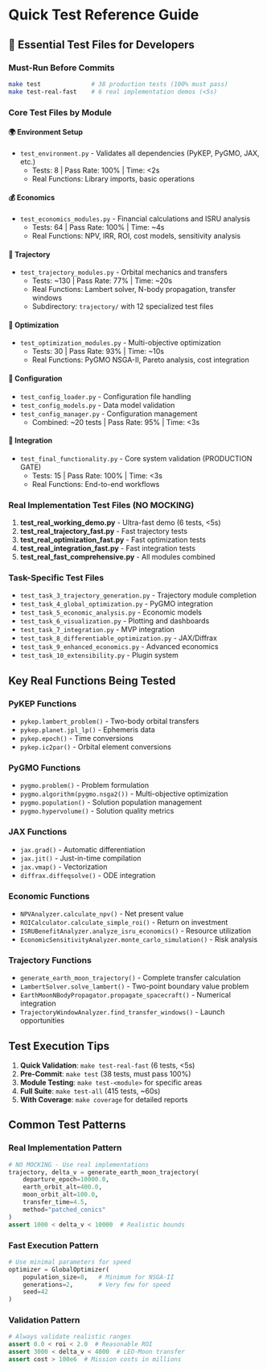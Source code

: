 # Quick Test Reference Guide

## 🚀 Essential Test Files for Developers

### Must-Run Before Commits
```bash
make test              # 38 production tests (100% must pass)
make test-real-fast    # 6 real implementation demos (<5s)
```

### Core Test Files by Module

#### 🌍 **Environment Setup**
- `test_environment.py` - Validates all dependencies (PyKEP, PyGMO, JAX, etc.)
  - Tests: 8 | Pass Rate: 100% | Time: <2s
  - Real Functions: Library imports, basic operations

#### 💰 **Economics** 
- `test_economics_modules.py` - Financial calculations and ISRU analysis
  - Tests: 64 | Pass Rate: 100% | Time: ~4s
  - Real Functions: NPV, IRR, ROI, cost models, sensitivity analysis

#### 🚀 **Trajectory**
- `test_trajectory_modules.py` - Orbital mechanics and transfers
  - Tests: ~130 | Pass Rate: 77% | Time: ~20s
  - Real Functions: Lambert solver, N-body propagation, transfer windows
  - Subdirectory: `trajectory/` with 12 specialized test files

#### 🎯 **Optimization**
- `test_optimization_modules.py` - Multi-objective optimization
  - Tests: 30 | Pass Rate: 93% | Time: ~10s
  - Real Functions: PyGMO NSGA-II, Pareto analysis, cost integration

#### 🔧 **Configuration**
- `test_config_loader.py` - Configuration file handling
- `test_config_models.py` - Data model validation
- `test_config_manager.py` - Configuration management
  - Combined: ~20 tests | Pass Rate: 95% | Time: <3s

#### 🔗 **Integration**
- `test_final_functionality.py` - Core system validation (PRODUCTION GATE)
  - Tests: 15 | Pass Rate: 100% | Time: <3s
  - Real Functions: End-to-end workflows

### Real Implementation Test Files (NO MOCKING)
1. **test_real_working_demo.py** - Ultra-fast demo (6 tests, <5s)
2. **test_real_trajectory_fast.py** - Fast trajectory tests
3. **test_real_optimization_fast.py** - Fast optimization tests
4. **test_real_integration_fast.py** - Fast integration tests
5. **test_real_fast_comprehensive.py** - All modules combined

### Task-Specific Test Files
- `test_task_3_trajectory_generation.py` - Trajectory module completion
- `test_task_4_global_optimization.py` - PyGMO integration
- `test_task_5_economic_analysis.py` - Economic models
- `test_task_6_visualization.py` - Plotting and dashboards
- `test_task_7_integration.py` - MVP integration
- `test_task_8_differentiable_optimization.py` - JAX/Diffrax
- `test_task_9_enhanced_economics.py` - Advanced economics
- `test_task_10_extensibility.py` - Plugin system

## Key Real Functions Being Tested

### PyKEP Functions
- `pykep.lambert_problem()` - Two-body orbital transfers
- `pykep.planet.jpl_lp()` - Ephemeris data
- `pykep.epoch()` - Time conversions
- `pykep.ic2par()` - Orbital element conversions

### PyGMO Functions
- `pygmo.problem()` - Problem formulation
- `pygmo.algorithm(pygmo.nsga2())` - Multi-objective optimization
- `pygmo.population()` - Solution population management
- `pygmo.hypervolume()` - Solution quality metrics

### JAX Functions
- `jax.grad()` - Automatic differentiation
- `jax.jit()` - Just-in-time compilation
- `jax.vmap()` - Vectorization
- `diffrax.diffeqsolve()` - ODE integration

### Economic Functions
- `NPVAnalyzer.calculate_npv()` - Net present value
- `ROICalculator.calculate_simple_roi()` - Return on investment
- `ISRUBenefitAnalyzer.analyze_isru_economics()` - Resource utilization
- `EconomicSensitivityAnalyzer.monte_carlo_simulation()` - Risk analysis

### Trajectory Functions
- `generate_earth_moon_trajectory()` - Complete transfer calculation
- `LambertSolver.solve_lambert()` - Two-point boundary value problem
- `EarthMoonNBodyPropagator.propagate_spacecraft()` - Numerical integration
- `TrajectoryWindowAnalyzer.find_transfer_windows()` - Launch opportunities

## Test Execution Tips

1. **Quick Validation**: `make test-real-fast` (6 tests, <5s)
2. **Pre-Commit**: `make test` (38 tests, must pass 100%)
3. **Module Testing**: `make test-<module>` for specific areas
4. **Full Suite**: `make test-all` (415 tests, ~60s)
5. **With Coverage**: `make coverage` for detailed reports

## Common Test Patterns

### Real Implementation Pattern
```python
# NO MOCKING - Use real implementations
trajectory, delta_v = generate_earth_moon_trajectory(
    departure_epoch=10000.0,
    earth_orbit_alt=400.0,
    moon_orbit_alt=100.0,
    transfer_time=4.5,
    method="patched_conics"
)
assert 1000 < delta_v < 10000  # Realistic bounds
```

### Fast Execution Pattern
```python
# Use minimal parameters for speed
optimizer = GlobalOptimizer(
    population_size=8,   # Minimum for NSGA-II
    generations=2,       # Very few for speed
    seed=42
)
```

### Validation Pattern
```python
# Always validate realistic ranges
assert 0.0 < roi < 2.0  # Reasonable ROI
assert 3000 < delta_v < 4000  # LEO-Moon transfer
assert cost > 100e6  # Mission costs in millions
```